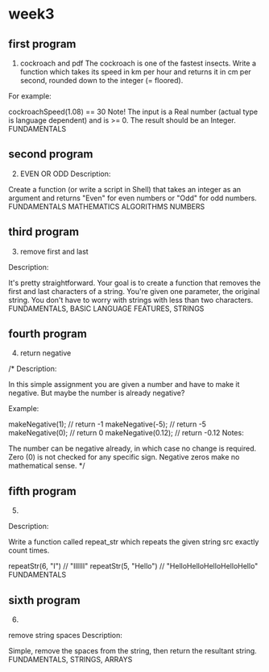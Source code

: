 # week3
## first program
1. cockroach and pdf
The cockroach is one of the fastest insects. Write a function which takes its speed in km per hour and returns it in cm per second, rounded down to the integer (= floored).

For example:

cockroachSpeed(1.08) == 30
Note! The input is a Real number (actual type is language dependent) and is >= 0. The result should be an Integer.
FUNDAMENTALS
## second program
2. EVEN OR ODD
Description:

Create a function (or write a script in Shell) that takes an integer as an argument and returns "Even" for even numbers or "Odd" for odd numbers.
FUNDAMENTALS MATHEMATICS ALGORITHMS NUMBERS
## third program
3. remove first and last

Description:

It's pretty straightforward. Your goal is to create a function
that removes the first and last characters of a string. You're
given one parameter, the original string. You don't have to worry 
with strings with less than two characters.
FUNDAMENTALS, BASIC LANGUAGE FEATURES, STRINGS
## fourth program
4. return negative

/*
Description:

In this simple assignment you are given a number and have to 
make it negative. But maybe the number is already negative?

Example:

makeNegative(1); // return -1
makeNegative(-5); // return -5
makeNegative(0); // return 0
makeNegative(0.12); // return -0.12
Notes:

The number can be negative already, in which case no change is required.
Zero (0) is not checked for any specific sign. Negative zeros make no mathematical sense.
*/

## fifth program
5. 

Description:

Write a function called repeat_str which repeats the given string src exactly count times.

repeatStr(6, "I") // "IIIIII"
repeatStr(5, "Hello") // "HelloHelloHelloHelloHello"
FUNDAMENTALS
## sixth program
6. 
remove string spaces
Description:

Simple, remove the spaces from the string, then return the resultant string.
FUNDAMENTALS, STRINGS, ARRAYS